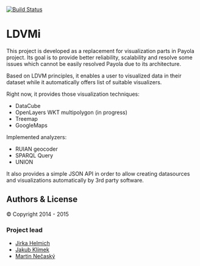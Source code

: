 [![Build Status](https://travis-ci.org/payola/LDVMi.svg?branch=master)](https://travis-ci.org/payola/LDVMi)

LDVMi
==========

This project is developed as a replacement for visualization parts in Payola project. Its goal is to provide better reliability, scalability and resolve some issues which cannot be easily resolved Payola due to its architecture.

Based on LDVM principles, it enables a user to visualized data in their dataset while it automatically offers list of suitable visualizers.

Right now, it provides those visualization techniques:
- DataCube
- OpenLayers WKT multipolygon (in progress)
- Treemap
- GoogleMaps

Implemented analyzers:
- RUIAN geocoder
- SPARQL Query
- UNION

It also provides a simple JSON API in order to allow creating datasources and visualizations automatically by 3rd party software.

## Authors & License

© Copyright 2014 - 2015

### Project lead

- [Jirka Helmich](https://github.com/jirihelmich)
- [Jakub Klímek](https://github.com/jakubklimek)
- [Martin Nečaský](http://www.ksi.mff.cuni.cz/~necasky)
